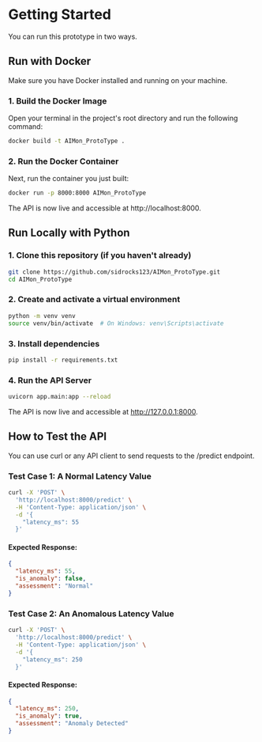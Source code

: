 # Getting Started 
You can run this prototype in two ways. 
## Run with Docker
Make sure you have Docker installed and running on your machine.
### 1. Build the Docker Image
Open your terminal in the project's root directory and run the following command:
```bash
docker build -t AIMon_ProtoType .
```
### 2. Run the Docker Container
Next, run the container you just built:
```bash
docker run -p 8000:8000 AIMon_ProtoType
```
The API is now live and accessible at http://localhost:8000.

## Run Locally with Python
### 1. Clone this repository (if you haven't already)
```bash
git clone https://github.com/sidrocks123/AIMon_ProtoType.git
cd AIMon_ProtoType
```
### 2. Create and activate a virtual environment
```bash
python -m venv venv
source venv/bin/activate  # On Windows: venv\Scripts\activate
```
### 3. Install dependencies
```bash
pip install -r requirements.txt
```
### 4. Run the API Server
```bash
uvicorn app.main:app --reload
```
The API is now live and accessible at http://127.0.0.1:8000.

## How to Test the API
You can use curl or any API client to send requests to the /predict endpoint.
### Test Case 1: A Normal Latency Value
```bash
curl -X 'POST' \
  'http://localhost:8000/predict' \
  -H 'Content-Type: application/json' \
  -d '{
    "latency_ms": 55
  }'
```
#### Expected Response:
```json
{
  "latency_ms": 55,
  "is_anomaly": false,
  "assessment": "Normal"
}
```
### Test Case 2: An Anomalous Latency Value
```bash
curl -X 'POST' \
  'http://localhost:8000/predict' \
  -H 'Content-Type: application/json' \
  -d '{
    "latency_ms": 250
  }'
```
#### Expected Response:
```json
{
  "latency_ms": 250,
  "is_anomaly": true,
  "assessment": "Anomaly Detected"
}
```
